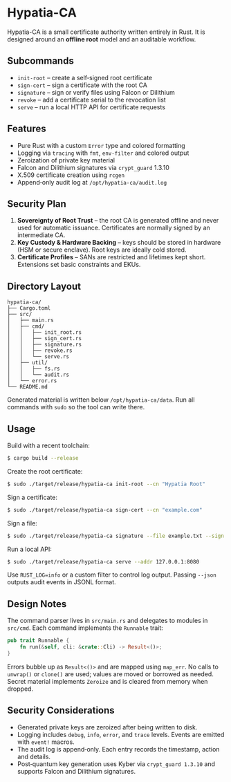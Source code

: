 # Hypatia-CA

Hypatia-CA is a small certificate authority written entirely in Rust. It is designed around an **offline root** model and an auditable workflow.

## Subcommands

- `init-root` – create a self‑signed root certificate
- `sign-cert` – sign a certificate with the root CA
- `signature` – sign or verify files using Falcon or Dilithium
- `revoke` – add a certificate serial to the revocation list
- `serve` – run a local HTTP API for certificate requests

## Features

- Pure Rust with a custom `Error` type and colored formatting
- Logging via `tracing` with `fmt`, `env-filter` and colored output
- Zeroization of private key material
- Falcon and Dilithium signatures via `crypt_guard` 1.3.10
- X.509 certificate creation using `rcgen`
- Append‑only audit log at `/opt/hypatia-ca/audit.log`

## Security Plan

1. **Sovereignty of Root Trust** – the root CA is generated offline and never used for automatic issuance. Certificates are normally signed by an intermediate CA.
2. **Key Custody & Hardware Backing** – keys should be stored in hardware (HSM or secure enclave). Root keys are ideally cold stored.
3. **Certificate Profiles** – SANs are restricted and lifetimes kept short. Extensions set basic constraints and EKUs.

## Directory Layout

```
hypatia-ca/
├── Cargo.toml
├── src/
│   ├── main.rs
│   ├── cmd/
│   │   ├── init_root.rs
│   │   ├── sign_cert.rs
│   │   ├── signature.rs
│   │   ├── revoke.rs
│   │   └── serve.rs
│   ├── util/
│   │   ├── fs.rs
│   │   └── audit.rs
│   └── error.rs
└── README.md
```

Generated material is written below `/opt/hypatia-ca/data`. Run all commands with `sudo` so the tool can write there.

## Usage

Build with a recent toolchain:

```bash
$ cargo build --release
```

Create the root certificate:

```bash
$ sudo ./target/release/hypatia-ca init-root --cn "Hypatia Root"
```

Sign a certificate:

```bash
$ sudo ./target/release/hypatia-ca sign-cert --cn "example.com"
```

Sign a file:

```bash
$ sudo ./target/release/hypatia-ca signature --file example.txt --sign
```

Run a local API:

```bash
$ sudo ./target/release/hypatia-ca serve --addr 127.0.0.1:8080
```
Use `RUST_LOG=info` or a custom filter to control log output. Passing `--json`
outputs audit events in JSONL format.

## Design Notes

The command parser lives in `src/main.rs` and delegates to modules in
`src/cmd`. Each command implements the `Runnable` trait:

```rust
pub trait Runnable {
    fn run(&self, cli: &crate::Cli) -> Result<()>;
}
```

Errors bubble up as `Result<()>` and are mapped using `map_err`. No calls to
`unwrap()` or `clone()` are used; values are moved or borrowed as needed. Secret
material implements `Zeroize` and is cleared from memory when dropped.

## Security Considerations

- Generated private keys are zeroized after being written to disk.
- Logging includes `debug`, `info`, `error`, and `trace` levels. Events are
  emitted with `event!` macros.
- The audit log is append‑only. Each entry records the timestamp, action and
  details.
- Post‑quantum key generation uses Kyber via `crypt_guard 1.3.10` and supports
  Falcon and Dilithium signatures.
